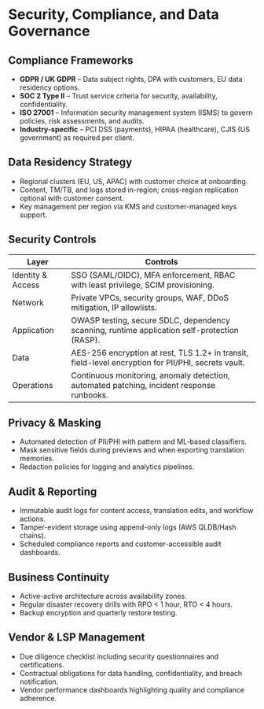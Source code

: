 # Security, Compliance, and Data Governance

## Compliance Frameworks
- **GDPR / UK GDPR** – Data subject rights, DPA with customers, EU data residency options.
- **SOC 2 Type II** – Trust service criteria for security, availability, confidentiality.
- **ISO 27001** – Information security management system (ISMS) to govern policies, risk assessments, and audits.
- **Industry-specific** – PCI DSS (payments), HIPAA (healthcare), CJIS (US government) as required per client.

## Data Residency Strategy
- Regional clusters (EU, US, APAC) with customer choice at onboarding.
- Content, TM/TB, and logs stored in-region; cross-region replication optional with customer consent.
- Key management per region via KMS and customer-managed keys support.

## Security Controls
| Layer | Controls |
| --- | --- |
| Identity & Access | SSO (SAML/OIDC), MFA enforcement, RBAC with least privilege, SCIM provisioning. |
| Network | Private VPCs, security groups, WAF, DDoS mitigation, IP allowlists. |
| Application | OWASP testing, secure SDLC, dependency scanning, runtime application self-protection (RASP). |
| Data | AES-256 encryption at rest, TLS 1.2+ in transit, field-level encryption for PII/PHI, secrets vault. |
| Operations | Continuous monitoring, anomaly detection, automated patching, incident response runbooks. |

## Privacy & Masking
- Automated detection of PII/PHI with pattern and ML-based classifiers.
- Mask sensitive fields during previews and when exporting translation memories.
- Redaction policies for logging and analytics pipelines.

## Audit & Reporting
- Immutable audit logs for content access, translation edits, and workflow actions.
- Tamper-evident storage using append-only logs (AWS QLDB/Hash chains).
- Scheduled compliance reports and customer-accessible audit dashboards.

## Business Continuity
- Active-active architecture across availability zones.
- Regular disaster recovery drills with RPO < 1 hour, RTO < 4 hours.
- Backup encryption and quarterly restore testing.

## Vendor & LSP Management
- Due diligence checklist including security questionnaires and certifications.
- Contractual obligations for data handling, confidentiality, and breach notification.
- Vendor performance dashboards highlighting quality and compliance adherence.
